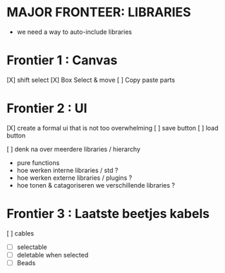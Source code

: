# MAJOR FRONTEER: LIBRARIES
- we need a way to auto-include libraries

# Frontier 1 : Canvas
[X] shift select
[X] Box Select & move
[ ] Copy paste parts 



# Frontier 2 : UI
[X] create a formal ui that is not too overwhelming
[ ] save button
[ ] load button


[ ] denk na over meerdere libraries / hierarchy 
  - pure functions
  - hoe werken interne libraries / std ? 
  - hoe werken externe libraries / plugins ?
  - hoe tonen & catagoriseren we verschillende libraries ?
  


# Frontier 3 : Laatste beetjes kabels
[ ] cables
  - [ ] selectable
  - [ ] deletable when selected
  - [ ] Beads